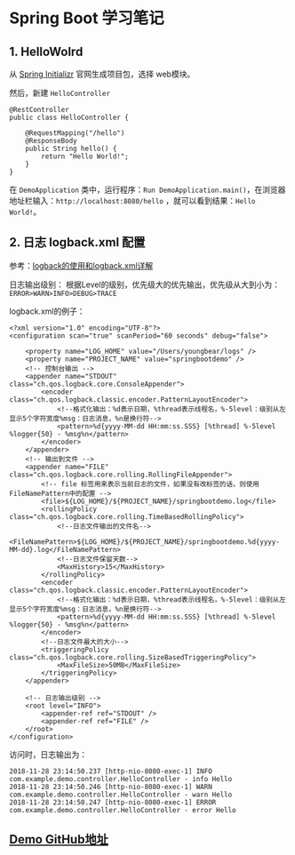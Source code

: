 # Spring Boot 学习笔记

## 1. HelloWolrd

从 [Spring Initializr](https://start.spring.io/) 官网生成项目包，选择 web模块。

然后，新建 `HelloController`

```
@RestController
public class HelloController {

    @RequestMapping("/hello")
    @ResponseBody
    public String hello() {
        return "Hello World!";
    }
}
```

在 `DemoApplication` 类中，运行程序：`Run DemoApplication.main()`，在浏览器地址栏输入：`http://localhost:8080/hello` ，就可以看到结果：`Hello World!`。

## 2. 日志 logback.xml 配置

参考：[logback的使用和logback.xml详解](https://www.cnblogs.com/warking/p/5710303.html)

日志输出级别：
根据Level的级别，优先级大的优先输出，优先级从大到小为：
`ERROR>WARN>INFO>DEBUG>TRACE`

logback.xml的例子：

```
<?xml version="1.0" encoding="UTF-8"?>
<configuration scan="true" scanPeriod="60 seconds" debug="false">

    <property name="LOG_HOME" value="/Users/youngbear/logs" />
    <property name="PROJECT_NAME" value="springbootdemo" />
    <!-- 控制台输出 -->
    <appender name="STDOUT" class="ch.qos.logback.core.ConsoleAppender">
        <encoder class="ch.qos.logback.classic.encoder.PatternLayoutEncoder">
            <!--格式化输出：%d表示日期，%thread表示线程名，%-5level：级别从左显示5个字符宽度%msg：日志消息，%n是换行符-->
            <pattern>%d{yyyy-MM-dd HH:mm:ss.SSS} [%thread] %-5level %logger{50} - %msg%n</pattern>
        </encoder>
    </appender>
    <!-- 输出到文件 -->
    <appender name="FILE"  class="ch.qos.logback.core.rolling.RollingFileAppender">
        <!-- file 标签用来表示当前日志的文件，如果没有改标签的话，则使用FileNamePattern中的配置 -->
        <file>${LOG_HOME}/${PROJECT_NAME}/springbootdemo.log</file>
        <rollingPolicy class="ch.qos.logback.core.rolling.TimeBasedRollingPolicy">
            <!--日志文件输出的文件名-->
            <FileNamePattern>${LOG_HOME}/${PROJECT_NAME}/springbootdemo.%d{yyyy-MM-dd}.log</FileNamePattern>
            <!--日志文件保留天数-->
            <MaxHistory>15</MaxHistory>
        </rollingPolicy>
        <encoder class="ch.qos.logback.classic.encoder.PatternLayoutEncoder">
            <!--格式化输出：%d表示日期，%thread表示线程名，%-5level：级别从左显示5个字符宽度%msg：日志消息，%n是换行符-->
            <pattern>%d{yyyy-MM-dd HH:mm:ss.SSS} [%thread] %-5level %logger{50} - %msg%n</pattern>
        </encoder>
        <!--日志文件最大的大小-->
        <triggeringPolicy class="ch.qos.logback.core.rolling.SizeBasedTriggeringPolicy">
            <MaxFileSize>50MB</MaxFileSize>
        </triggeringPolicy>
    </appender>

    <!-- 日志输出级别 -->
    <root level="INFO">
        <appender-ref ref="STDOUT" />
        <appender-ref ref="FILE" />
    </root>
</configuration>
```

访问时，日志输出为：

```
2018-11-28 23:14:50.237 [http-nio-8080-exec-1] INFO  com.example.demo.controller.HelloController - info Hello
2018-11-28 23:14:50.246 [http-nio-8080-exec-1] WARN  com.example.demo.controller.HelloController - warn Hello
2018-11-28 23:14:50.247 [http-nio-8080-exec-1] ERROR com.example.demo.controller.HelloController - error Hello
```

## [Demo GitHub地址](https://github.com/YoungBear/SpringBootDemo)